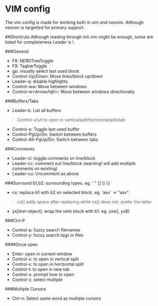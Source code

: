 # VIM config
The vim config is made for working both in vim and neovim.
Although neovim is targetted for primary support.

##Shortcuts
Although reading through init.vim might be enough, some are listed for completeness
Leader is \

###General
* F8: NERDTreeToggle
* F9: TagbarToggle
* gp: visually select last used block
* Control-Up/Down: Move lines/block up/down
* Leader-q: disable highlights
* Control-ww: Move between windows
* Control-w<Arrow/hjkl>: Move between windows directionally

###Buffers/Tabs
* Leader-b: List all buffers
> Control-v/s/t to open in verticalsplit/horizontalsplit/tab
* Control-e: Toggle last used buffer
* Control-PgUp/Dn: Switch between buffers
* Control-Alt-PgUp/Dn: Switch between tabs

###Comments
* Leader-ci: toggle comments on line/block
* Leader-cc: comment out line/block (warning! will add multiple comments on existing)
* Leader-cu: Uncomment as above

###Surround
b1,b2: surrounding types. eg. ' " [] () {}
* cs<b1><b2>: replace b1 with b2 on selected block. eg. 'asv' -> "asv".
> cs[( adds space after replacing while cs[) does not, prefer the latter
* ys[text-object]<b1>: wrap the verb block with b1. eg. ysw[, ys$[

###Ctrl-P
* Control-p: fuzzy search filenames
* Control-y: fuzzy search tags in files

####Once open
* Enter: open in current window
* Control-v: to open in vertical split
* Control-x: to open in horizontal split
* Control-t: to open in new tab
* Control-o: prompt how to open
* Control-z: select multiple

###Multiple Cursors
* Ctrl-n: Select same word as multiple cursors
